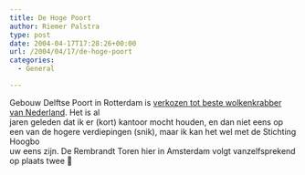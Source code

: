 ```yaml
---
title: De Hoge Poort
author: Riemer Palstra
type: post
date: 2004-04-17T17:28:26+00:00
url: /2004/04/17/de-hoge-poort
categories:
  - General

---
```

Gebouw Delftse Poort in Rotterdam is [verkozen tot beste wolkenkrabber van Nederland][1]. Het is al  
jaren geleden dat ik er (kort) kantoor mocht houden, en dan niet eens op een van de hogere verdiepingen (snik), maar ik kan het wel met de Stichting Hoogbo  
uw eens zijn. De Rembrandt Toren hier in Amsterdam volgt vanzelfsprekend op plaats twee 🙂

 [1]: http://www.hoogbouw.nl/index.html?id=700&var=64